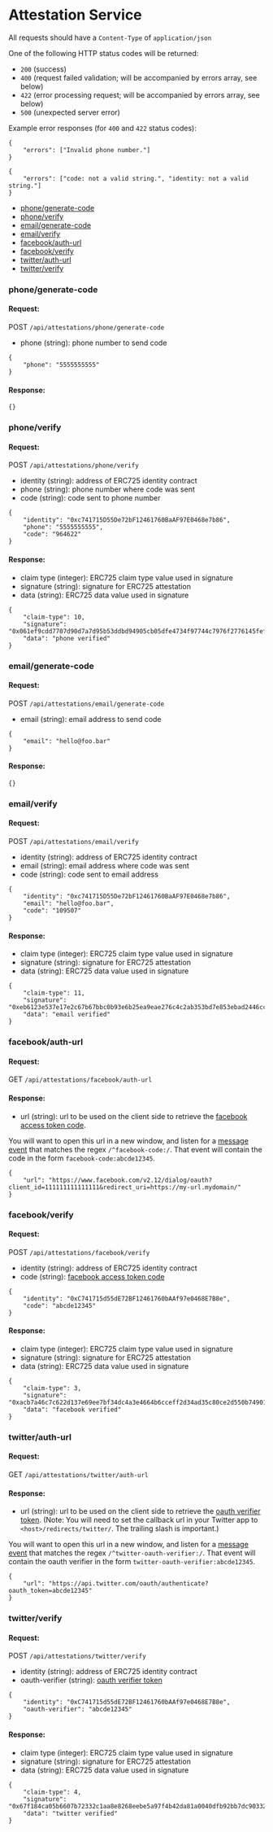 # Attestation Service

All requests should have a `Content-Type` of `application/json`

One of the following HTTP status codes will be returned:
- `200` (success)
- `400` (request failed validation; will be accompanied by errors array, see below)
- `422` (error processing request; will be accompanied by errors array, see below)
- `500` (unexpected server error)

Example error responses (for `400` and `422` status codes):

```
{
    "errors": ["Invalid phone number."]
}
```

```
{
    "errors": ["code: not a valid string.", "identity: not a valid string."]
}
```

- [phone/generate-code](#phonegenerate-code)
- [phone/verify](#phoneverify)
- [email/generate-code](#emailgenerate-code)
- [email/verify](#emailverify)
- [facebook/auth-url](#facebookauth-url)
- [facebook/verify](#facebookverify)
- [twitter/auth-url](#twitterauth-url)
- [twitter/verify](#twitterverify)

### phone/generate-code

#### Request:

POST `/api/attestations/phone/generate-code`

- phone (string): phone number to send code

```
{
    "phone": "5555555555"
}
```

#### Response:

```
{}
```

### phone/verify

#### Request:

POST `/api/attestations/phone/verify`

- identity (string): address of ERC725 identity contract
- phone (string): phone number where code was sent
- code (string): code sent to phone number

```
{
    "identity": "0xc741715D55De72bF12461760BaAF97E0468e7b86",
    "phone": "5555555555",
    "code": "964622"
}
```

#### Response:

- claim type (integer): ERC725 claim type value used in signature
- signature (string): signature for ERC725 attestation
- data (string): ERC725 data value used in signature

```
{
    "claim-type": 10,
    "signature": "0x061ef9cdd7707d90d7a7d95b53ddbd94905cb05dfe4734f97744c7976f2776145fef298fd0e31afa43a103cd7f5b00e3b226b0d62e4c492d54bec02eb0c2a0901b",
    "data": "phone verified"
}
```

### email/generate-code

#### Request:

POST `/api/attestations/email/generate-code`

- email (string): email address to send code

```
{
    "email": "hello@foo.bar"
}
```

#### Response:

```
{}
```

### email/verify

#### Request:

POST `/api/attestations/email/verify`

- identity (string): address of ERC725 identity contract
- email (string): email address where code was sent
- code (string): code sent to email address

```
{
    "identity": "0xc741715D55De72bF12461760BaAF97E0468e7b86",
    "email": "hello@foo.bar",
    "code": "109507"
}
```

#### Response:

- claim type (integer): ERC725 claim type value used in signature
- signature (string): signature for ERC725 attestation
- data (string): ERC725 data value used in signature

```
{
    "claim-type": 11,
    "signature": "0xeb6123e537e17e2c67b67bbc0b93e6b25ea9eae276c4c2ab353bd7e853ebad2446cc7e91327f3737559d7a9a90fc88529a6b72b770a612f808ab0ba57a46866e1c",
    "data": "email verified"
}
```

### facebook/auth-url

#### Request:

GET `/api/attestations/facebook/auth-url`

#### Response:

- url (string): url to be used on the client side to retrieve the [facebook access token code](https://developers.facebook.com/docs/facebook-login/manually-build-a-login-flow).

You will want to open this url in a new window, and listen for a [message event](https://developer.mozilla.org/en-US/docs/Web/API/Window/postMessage#The_dispatched_event) that matches the regex `/^facebook-code:/`. That event will contain the code in the form `facebook-code:abcde12345`.

```
{
    "url": "https://www.facebook.com/v2.12/dialog/oauth?client_id=111111111111111&redirect_uri=https://my-url.mydomain/"
}
```

### facebook/verify

#### Request:

POST `/api/attestations/facebook/verify`

- identity (string): address of ERC725 identity contract
- code (string): [facebook access token code](https://developers.facebook.com/docs/facebook-login/manually-build-a-login-flow)

```
{
    "identity": "0xC741715d55dE72BF12461760bAAf97e0468E7B8e",
    "code": "abcde12345"
}
```

#### Response:

- claim type (integer): ERC725 claim type value used in signature
- signature (string): signature for ERC725 attestation
- data (string): ERC725 data value used in signature

```
{
    "claim-type": 3,
    "signature": "0xacb7a46c7c622d137e69ee7bf34dc4a3e4664b6cceff2d34ad35c80ce2d550b749010237dc1098ff777d1c61fae06e24d9c7513bde6e61490f28130c9640aeeb1b",
    "data": "facebook verified"
}
```

### twitter/auth-url

#### Request:

GET `/api/attestations/twitter/auth-url`

#### Response:

- url (string): url to be used on the client side to retrieve the [oauth verifier token](https://dev.twitter.com/web/sign-in/implementing). (Note: You will need to set the callback url in your Twitter app to `<host>/redirects/twitter/`. The trailing slash is important.)

You will want to open this url in a new window, and listen for a [message event](https://developer.mozilla.org/en-US/docs/Web/API/Window/postMessage#The_dispatched_event) that matches the regex `/^twitter-oauth-verifier:/`. That event will contain the oauth verifier in the form `twitter-oauth-verifier:abcde12345`.

```
{
    "url": "https://api.twitter.com/oauth/authenticate?oauth_token=abcde12345"
}
```

### twitter/verify

#### Request:

POST `/api/attestations/twitter/verify`

- identity (string): address of ERC725 identity contract
- oauth-verifier (string): [oauth verifier token](https://dev.twitter.com/web/sign-in/implementing)

```
{
    "identity": "0xC741715d55dE72BF12461760bAAf97e0468E7B8e",
    "oauth-verifier": "abcde12345"
}
```

#### Response:

- claim type (integer): ERC725 claim type value used in signature
- signature (string): signature for ERC725 attestation
- data (string): ERC725 data value used in signature

```
{
    "claim-type": 4,
    "signature": "0x67f184ca05b6607b72332c1aa8e8268eebe5a97f4b42da81a0040dfb92bb7dc9033233e93059bffa3f3f7de3f8d08fe0717c7603e6216226bb03a7ec4cf198901b",
    "data": "twitter verified"
}
```

